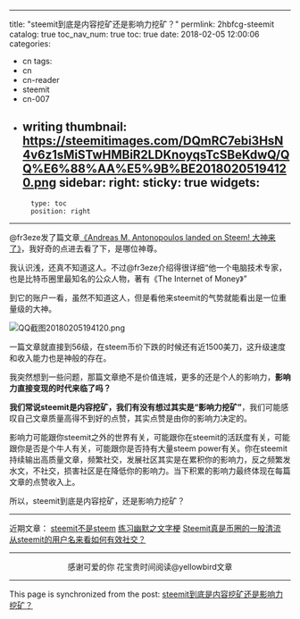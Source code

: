 
---
title: "steemit到底是内容挖矿还是影响力挖矿？"
permlink: 2hbfcg-steemit
catalog: true
toc_nav_num: true
toc: true
date: 2018-02-05 12:00:06
categories:
- cn
tags:
- cn
- cn-reader
- steemit
- cn-007
- writing
thumbnail: https://steemitimages.com/DQmRC7ebi3HsN4v6z1sMiSTwHMBiR2LDKnoyqsTcSBeKdwQ/QQ%E6%88%AA%E5%9B%BE20180205194120.png
sidebar:
    right:
        sticky: true
widgets:
    -
        type: toc
        position: right
---


@fr3eze发了篇文章[《Andreas M. Antonopoulos landed on Steem! 大神来了》](https://steemit.com/cryptocurrency/@fr3eze/andreas-m-antonopoulos-landed-on-steem#@fr3eze/re-yellowbird-re-fr3eze-andreas-m-antonopoulos-landed-on-steem-20180205t112238160z)，我好奇的点进去看了下，是哪位神尊。

我认识浅，还真不知道这人。不过@fr3eze介绍得很详细“他一个电脑技术专家，也是比特币圈里最知名的公众人物，著有《The Internet of Money》”

到它的账户一看，虽然不知道这人，但是看他来steemit的气势就能看出是一位重量级的大神。

![QQ截图20180205194120.png](https://steemitimages.com/DQmRC7ebi3HsN4v6z1sMiSTwHMBiR2LDKnoyqsTcSBeKdwQ/QQ%E6%88%AA%E5%9B%BE20180205194120.png)

一篇文章就直接到56级，在steem币价下跌的时候还有近1500美刀，这升级速度和收入能力也是神般的存在。

我突然想到一些问题，那篇文章绝不是价值连城，更多的还是个人的影响力，**影响力直接变现的时代来临了吗？**

**我们常说steemit是内容挖矿，我们有没有想过其实是“影响力挖矿”**，我们可能感叹自己文章质量高得不到好的点赞，其实点赞是由你的影响力决定的。

影响力可能跟你steemit之外的世界有关，可能跟你在steemit的活跃度有关，可能跟你是否是个牛人有关，可能跟你是否持有大量steem power有关。你在steemit持续输出高质量文章，频繁社交，发展社区其实是在累积你的影响力，反之频繁发水文，不社交，损害社区是在降低你的影响力。当下积累的影响力最终体现在每篇文章的点赞收入上。

所以，steemit到底是内容挖矿，还是影响力挖矿？


---

近期文章：
[steemit不是steem](https://steemit.com/cn/@yellowbird/steemit-steem)
[练习幽默之文字梗](https://steemit.com/cn/@yellowbird/27yfdx)
[Steemit真是币圈的一股清流](https://steemit.com/cn/@yellowbird/6uw4e6-steemit)
[从steemit的用户名来看如何有效社交？](https://steemit.com/cn/@yellowbird/5feqm8-steemit)

---

<center>感谢可爱的你
花宝贵时间阅读@yellowbird文章</center>

- - -

This page is synchronized from the post: [steemit到底是内容挖矿还是影响力挖矿？](https://steemit.com/@yellowbird/2hbfcg-steemit)
